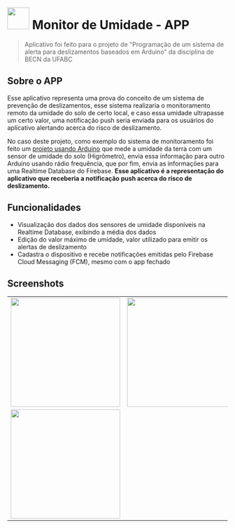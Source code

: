 # <img src="https://i.imgur.com/pR8ORwo.png" width="50" /> Monitor de Umidade - APP
> Aplicativo foi feito para o projeto de "Programação de um sistema de alerta para deslizamentos baseados em Arduino" da disciplina de BECN da UFABC

## Sobre o APP
Esse aplicativo representa uma prova do conceito de um sistema de prevenção de deslizamentos, esse sistema realizaria o monitoramento remoto da umidade do solo de certo local, e caso essa umidade ultrapasse um certo valor, uma notificação push seria enviada para os usuários do aplicativo alertando acerca do risco de deslizamento.

No caso deste projeto, como exemplo do sistema de monitoramento foi feito um [projeto usando Arduino](https://github.com/GabrielFrigo4/ArduinoUFABC) que mede a umidade da terra com um sensor de umidade do solo (Higrômetro), envia essa informação para outro Arduino usando rádio frequência, que por fim, envia as informações para uma Realtime Database do Firebase. **Esse aplicativo é a representação do aplicativo que receberia a notificação push acerca do risco de deslizamento.**

## Funcionalidades
- Visualização dos dados dos sensores de umidade disponíveis na Realtime Database, exibindo a média dos dados 
- Edição do valor máximo de umidade, valor utilizado para emitir os alertas de deslizamento
- Cadastra o dispositivo e recebe notificações emitidas pelo Firebase Cloud Messaging (FCM), mesmo com o app fechado

## Screenshots

<table> 
  <tr>
    <td> 
      <img width="250" src="https://i.imgur.com/5qXJ7z0.jpg"> </img>
    </td>
    <td>
      <img width="250" src="https://i.imgur.com/qNPWfkz.jpg"> </img> 
    </td>
    <td> 
        <img width="250" src="https://i.imgur.com/w8t6vMI.jpg"> </img>
    </td>
  </tr>
  
  <tr>
     <td>
       <img width="250" src="https://i.imgur.com/ksrihM9.jpg"> </img>
    </td>
  </tr>
</table>
